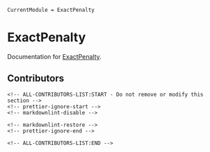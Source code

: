 ```@meta
CurrentModule = ExactPenalty
```

# ExactPenalty

Documentation for [ExactPenalty](https://github.com/JuliaSmoothOptimizers/ExactPenalty.jl).

## Contributors

```@raw html
<!-- ALL-CONTRIBUTORS-LIST:START - Do not remove or modify this section -->
<!-- prettier-ignore-start -->
<!-- markdownlint-disable -->

<!-- markdownlint-restore -->
<!-- prettier-ignore-end -->

<!-- ALL-CONTRIBUTORS-LIST:END -->
```
